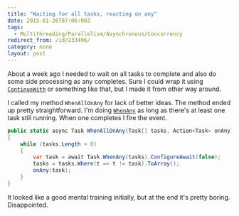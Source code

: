 ```yaml
---
title: "Waiting for all tasks, reacting on any"
date: 2015-01-26T07:06:00Z
tags:
  - Multithreading/Parallelism/Asynchronous/Concurrency
redirect_from: /id/233496/
category: none
layout: post
---
```

About a week ago I needed to wait on all tasks to complete and also do some side processing as any completes. Sure I could wrap it using [`ContinueWith`][2] or something like that, but I made it from other way around. 

I called my method `WhenAllOnAny` for lack of better ideas. The method ended up pretty straightforward. I'm doing [`WhenAny`][1] as long as there's at least one task still running. When one completes I fire the event.
 
<!-- excerpt -->
 
```csharp
public static async Task WhenAllOnAny(Task[] tasks, Action<Task> onAny)
{
	while (tasks.Length > 0)
	{
		var task = await Task.WhenAny(tasks).ConfigureAwait(false);
		tasks = tasks.Where(t => t != task).ToArray();
		onAny(task);
	}
}
```

It looked like a good mental training initially, but at the end it's pretty boring. Disappointed.

[1]: https://msdn.microsoft.com/en-us/library/system.threading.tasks.task.whenany%28v=vs.110%29.aspx
[2]: https://msdn.microsoft.com/en-us/library/system.threading.tasks.task.continuewith(v=vs.110).aspx
